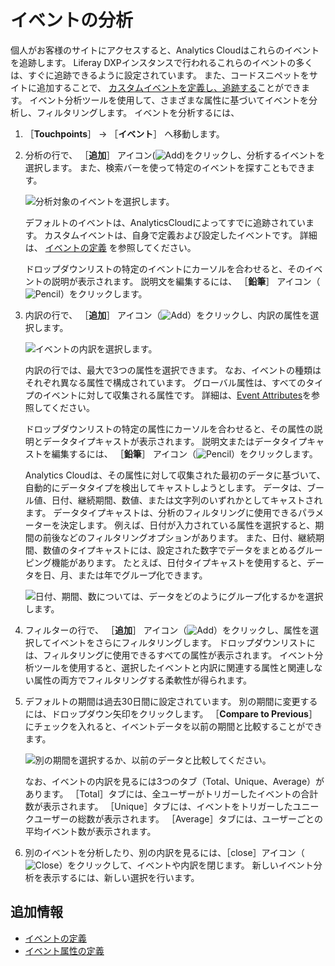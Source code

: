 # イベントの分析

個人がお客様のサイトにアクセスすると、Analytics Cloudはこれらのイベントを追跡します。 Liferay DXPインスタンスで行われるこれらのイベントの多くは、すぐに追跡できるように設定されています。 また、コードスニペットをサイトに追加することで、 [カスタムイベントを定義し、追跡する](./tracking-events.md)ことができます。 イベント分析ツールを使用して、さまざまな属性に基づいてイベントを分析し、フィルタリングします。 イベントを分析するには、

1. ［**Touchpoints**］ &rarr; ［**イベント**］ へ移動します。

1. 分析の行で、 ［**追加**］ アイコン(![Add](../../images/icon-add.png))をクリックし、分析するイベントを選択します。 また、検索バーを使って特定のイベントを探すこともできます。

   ![分析対象のイベントを選択します。](./events-analysis/images/01.png)

   デフォルトのイベントは、AnalyticsCloudによってすでに追跡されています。 カスタムイベントは、自身で定義および設定したイベントです。 詳細は、 [イベントの定義](../../workspace-data/definitions/definitions-for-events.md) を参照してください。

   ドロップダウンリストの特定のイベントにカーソルを合わせると、そのイベントの説明が表示されます。 説明文を編集するには、 ［**鉛筆**］ アイコン（![Pencil](../../images/icon-edit.png)）をクリックします。

1. 内訳の行で、 ［**追加**］ アイコン（![Add](../../images/icon-plus.png)）をクリックし、内訳の属性を選択します。

    ![イベントの内訳を選択します。](./events-analysis/images/02.png)

    内訳の行では、最大で3つの属性を選択できます。 なお、イベントの種類はそれぞれ異なる属性で構成されています。 グローバル属性は、すべてのタイプのイベントに対して収集される属性です。 詳細は、[Event Attributes](../../workspace-data/definitions/definitions-for-event-attributes.md)を参照してください。

    ドロップダウンリストの特定の属性にカーソルを合わせると、その属性の説明とデータタイプキャストが表示されます。 説明文またはデータタイプキャストを編集するには、 ［**鉛筆**］ アイコン（![Pencil](../../images/icon-edit.png)）をクリックします。

    Analytics Cloudは、その属性に対して収集された最初のデータに基づいて、自動的にデータタイプを検出してキャストしようとします。 データは、ブール値、日付、継続期間、数値、または文字列のいずれかとしてキャストされます。 データタイプキャストは、分析のフィルタリングに使用できるパラメーターを決定します。 例えば、日付が入力されている属性を選択すると、期間の前後などのフィルタリングオプションがあります。 また、日付、継続期間、数値のタイプキャストには、設定された数字でデータをまとめるグルーピング機能があります。 たとえば、日付タイプキャストを使用すると、データを日、月、または年でグループ化できます。

    ![日付、期間、数については、データをどのようにグループ化するかを選択します。](./events-analysis/images/03.png)

1. フィルターの行で、 ［**追加**］ アイコン（![Add](../../images/icon-plus.png)）をクリックし、属性を選択してイベントをさらにフィルタリングします。 ドロップダウンリストには、フィルタリングに使用できるすべての属性が表示されます。 イベント分析ツールを使用すると、選択したイベントと内訳に関連する属性と関連しない属性の両方でフィルタリングする柔軟性が得られます。

1. デフォルトの期間は過去30日間に設定されています。 別の期間に変更するには、ドロップダウン矢印をクリックします。 ［**Compare to Previous**］ にチェックを入れると、イベントデータを以前の期間と比較することができます。

    ![別の期間を選択するか、以前のデータと比較してください。](./events-analysis/images/04.png)

    なお、イベントの内訳を見るには3つのタブ（Total、Unique、Average）があります。 ［Total］タブには、全ユーザーがトリガーしたイベントの合計数が表示されます。 ［Unique］タブには、イベントをトリガーしたユニークユーザーの総数が表示されます。 ［Average］タブには、ユーザーごとの平均イベント数が表示されます。

1. 別のイベントを分析したり、別の内訳を見るには、［close］アイコン（![Close](../../images/icon-close.png)）をクリックして、イベントや内訳を閉じます。 新しいイベント分析を表示するには、新しい選択を行います。

<a name="additional-information" />

## 追加情報

* [イベントの定義](../../workspace-data/definitions/definitions-for-events.md)
* [イベント属性の定義](../../workspace-data/definitions/definitions-for-event-attributes.md)
